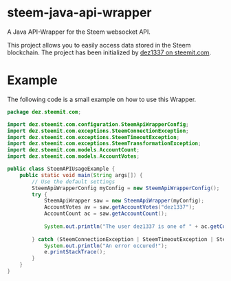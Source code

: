 # steem-java-api-wrapper
A Java API-Wrapper for the Steem websocket API. 

This project allows you to easily access data stored in the Steem blockchain. The project has been initialized by <a href="https://steemit.com/@dez1337">dez1337 on steemit.com</a>.

# Example
The following code is a small example on how to use this Wrapper.

```Java
package dez.steemit.com;

import dez.steemit.com.configuration.SteemApiWrapperConfig;
import dez.steemit.com.exceptions.SteemConnectionException;
import dez.steemit.com.exceptions.SteemTimeoutException;
import dez.steemit.com.exceptions.SteemTransformationException;
import dez.steemit.com.models.AccountCount;
import dez.steemit.com.models.AccountVotes;

public class SteemAPIUsageExample {
	public static void main(String args[]) {
		// Use the default settings
		SteemApiWrapperConfig myConfig = new SteemApiWrapperConfig();
		try {
			SteemApiWrapper saw = new SteemApiWrapper(myConfig);
			AccountVotes av = saw.getAccountVotes("dez1337");
			AccountCount ac = saw.getAccountCount();
			
			System.out.println("The user dez1337 is one of " + ac.getCount() + " users and has done " + av.getVotes().length + " votes so far.");
			
		} catch (SteemConnectionException | SteemTimeoutException | SteemTransformationException e) {
			System.out.println("An error occured!");
			e.printStackTrace();
		}
	}
}
```

